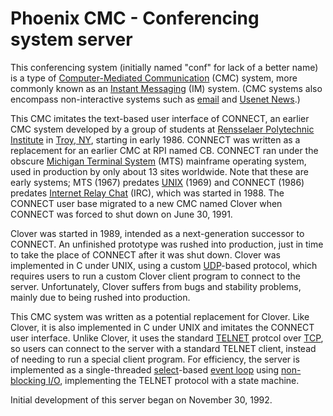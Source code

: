 # Phoenix CMC - Conferencing system server

[comment]: # ($Id$)

This conferencing system (initially named "conf" for lack of a better name) is
a type of [Computer-Mediated
Communication](https://en.wikipedia.org/wiki/Computer-mediated_communication)
(CMC) system, more commonly known as an
[Instant Messaging](https://en.wikipedia.org/wiki/Instant_messaging) (IM)
system.  (CMC systems also encompass non-interactive systems such as
[email](https://en.wikipedia.org/wiki/Email) and
[Usenet News](https://en.wikipedia.org/wiki/Usenet).)

This CMC imitates the text-based user interface of CONNECT, an earlier CMC
system developed by a group of students at [Rensselaer Polytechnic
Institute](https://en.wikipedia.org/wiki/Rensselaer_Polytechnic_Institute) in
[Troy, NY](https://en.wikipedia.org/wiki/Troy,_New_York), starting in early
1986.  CONNECT was written as a replacement for an earlier CMC at RPI named CB.
CONNECT ran under the obscure [Michigan Terminal
System](https://en.wikipedia.org/wiki/Michigan_Terminal_System) (MTS)
mainframe operating system, used in production by only about 13 sites
worldwide.  Note that these are early systems; MTS (1967) predates
[UNIX](https://en.wikipedia.org/wiki/Unix) (1969) and CONNECT (1986) predates
[Internet Relay Chat](https://en.wikipedia.org/wiki/Internet_Relay_Chat) (IRC),
which was started in 1988.  The CONNECT user base migrated to a new CMC named
Clover when CONNECT was forced to shut down on June 30, 1991.

Clover was started in 1989, intended as a next-generation successor to CONNECT.
 An unfinished prototype was rushed into production, just in time to take the
place of CONNECT after it was shut down.  Clover was implemented in C under
UNIX, using a custom
[UDP](https://en.wikipedia.org/wiki/User_Datagram_Protocol)-based protocol,
which requires users to run a custom Clover client program to connect to the
server.  Unfortunately, Clover suffers from bugs and stability problems, mainly
due to being rushed into production.

This CMC system was written as a potential replacement for Clover.  Like
Clover, it is also implemented in C under UNIX and imitates the CONNECT
user interface.  Unlike Clover, it uses the standard
[TELNET](https://en.wikipedia.org/wiki/Telnet) protcol over
[TCP](https://en.wikipedia.org/wiki/Transmission_Control_Protocol), so users
can connect to the server with a standard TELNET client, instead of needing to
run a special client program.  For efficiency, the server is implemented as a
single-threaded [select](https://en.wikipedia.org/wiki/Select_(Unix))-based
[event loop](https://en.wikipedia.org/wiki/Event_loop) using
[non-blocking I/O](https://en.wikipedia.org/wiki/Asynchronous_I/O),
implementing the TELNET protocol with a state machine.

Initial development of this server began on November 30, 1992.
